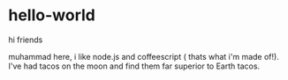 # hello-world

hi friends

muhammad here, i like node.js and coffeescript ( thats what i'm made of!).
I've had tacos on the moon and find them far superior to Earth tacos.
